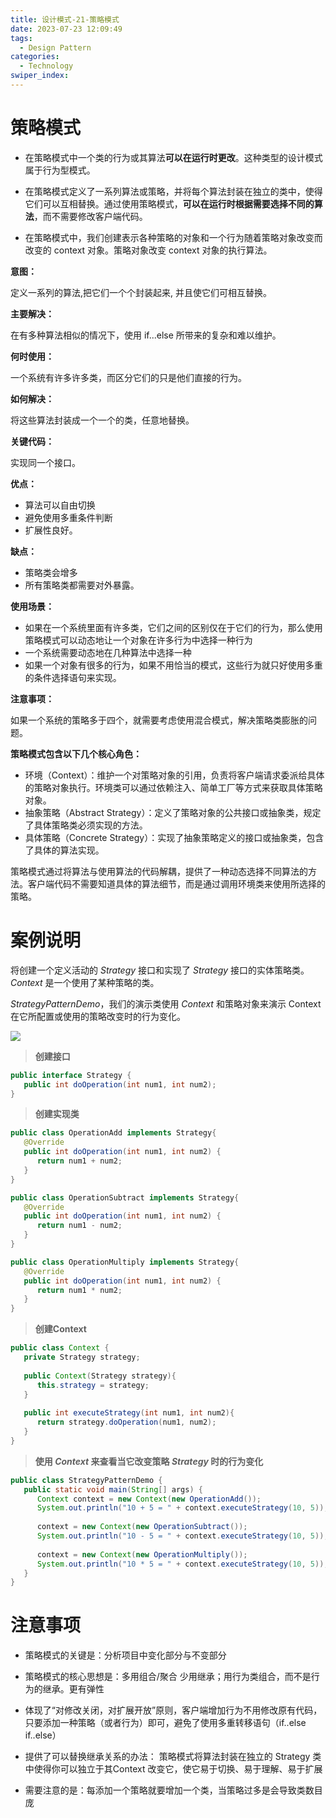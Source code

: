 ```yaml
---
title: 设计模式-21-策略模式
date: 2023-07-23 12:09:49
tags: 
  - Design Pattern
categories: 
  - Technology
swiper_index: 
---
```



# 策略模式

* 在策略模式中一个类的行为或其算法**可以在运行时更改**。这种类型的设计模式属于行为型模式。

* 在策略模式定义了一系列算法或策略，并将每个算法封装在独立的类中，使得它们可以互相替换。通过使用策略模式，**可以在运行时根据需要选择不同的算法**，而不需要修改客户端代码。

* 在策略模式中，我们创建表示各种策略的对象和一个行为随着策略对象改变而改变的 context 对象。策略对象改变 context 对象的执行算法。

**意图：**

定义一系列的算法,把它们一个个封装起来, 并且使它们可相互替换。

**主要解决：**

在有多种算法相似的情况下，使用 if...else 所带来的复杂和难以维护。

**何时使用：**

一个系统有许多许多类，而区分它们的只是他们直接的行为。

**如何解决：**

将这些算法封装成一个一个的类，任意地替换。

**关键代码：**

实现同一个接口。

**优点：** 

* 算法可以自由切换
* 避免使用多重条件判断
* 扩展性良好。

**缺点：**

* 策略类会增多
* 所有策略类都需要对外暴露。

**使用场景：** 

* 如果在一个系统里面有许多类，它们之间的区别仅在于它们的行为，那么使用策略模式可以动态地让一个对象在许多行为中选择一种行为
* 一个系统需要动态地在几种算法中选择一种
* 如果一个对象有很多的行为，如果不用恰当的模式，这些行为就只好使用多重的条件选择语句来实现。

**注意事项：**

如果一个系统的策略多于四个，就需要考虑使用混合模式，解决策略类膨胀的问题。

**策略模式包含以下几个核心角色：**

- 环境（Context）：维护一个对策略对象的引用，负责将客户端请求委派给具体的策略对象执行。环境类可以通过依赖注入、简单工厂等方式来获取具体策略对象。
- 抽象策略（Abstract Strategy）：定义了策略对象的公共接口或抽象类，规定了具体策略类必须实现的方法。
- 具体策略（Concrete Strategy）：实现了抽象策略定义的接口或抽象类，包含了具体的算法实现。

策略模式通过将算法与使用算法的代码解耦，提供了一种动态选择不同算法的方法。客户端代码不需要知道具体的算法细节，而是通过调用环境类来使用所选择的策略。

# 案例说明

将创建一个定义活动的 *Strategy* 接口和实现了 *Strategy* 接口的实体策略类。*Context* 是一个使用了某种策略的类。

*StrategyPatternDemo*，我们的演示类使用 *Context* 和策略对象来演示 Context 在它所配置或使用的策略改变时的行为变化。

![](https://cyan-images.oss-cn-shanghai.aliyuncs.com/images/04-design-pattern-2023-05-12-08.jpg)

> **创建接口**

```java
public interface Strategy {
   public int doOperation(int num1, int num2);
}
```

> **创建实现类**

```java
public class OperationAdd implements Strategy{
   @Override
   public int doOperation(int num1, int num2) {
      return num1 + num2;
   }
}

public class OperationSubtract implements Strategy{
   @Override
   public int doOperation(int num1, int num2) {
      return num1 - num2;
   }
}

public class OperationMultiply implements Strategy{
   @Override
   public int doOperation(int num1, int num2) {
      return num1 * num2;
   }
}
```

> **创建Context**

```java
public class Context {
   private Strategy strategy;
 
   public Context(Strategy strategy){
      this.strategy = strategy;
   }
 
   public int executeStrategy(int num1, int num2){
      return strategy.doOperation(num1, num2);
   }
}
```

> **使用 *Context* 来查看当它改变策略 *Strategy* 时的行为变化**

```java
public class StrategyPatternDemo {
   public static void main(String[] args) {
      Context context = new Context(new OperationAdd());    
      System.out.println("10 + 5 = " + context.executeStrategy(10, 5));
 
      context = new Context(new OperationSubtract());      
      System.out.println("10 - 5 = " + context.executeStrategy(10, 5));
 
      context = new Context(new OperationMultiply());    
      System.out.println("10 * 5 = " + context.executeStrategy(10, 5));
   }
}
```



# 注意事项

* 策略模式的关键是：分析项目中变化部分与不变部分

* 策略模式的核心思想是：多用组合/聚合 少用继承；用行为类组合，而不是行为的继承。更有弹性
* 体现了“对修改关闭，对扩展开放”原则，客户端增加行为不用修改原有代码，只要添加一种策略（或者行为）即可，避免了使用多重转移语句（if..else if..else）
* 提供了可以替换继承关系的办法： 策略模式将算法封装在独立的 Strategy 类中使得你可以独立于其Context 改变它，使它易于切换、易于理解、易于扩展
* 需要注意的是：每添加一个策略就要增加一个类，当策略过多是会导致类数目庞 

